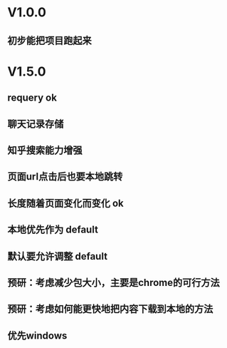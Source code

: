 # V1.0.0
## 初步能把项目跑起来

# V1.5.0 
## requery ok
## 聊天记录存储
## 知乎搜索能力增强
## 页面url点击后也要本地跳转
## 长度随着页面变化而变化 ok
## 本地优先作为 default 
## 默认要允许调整 default
## 预研：考虑减少包大小，主要是chrome的可行方法
## 预研：考虑如何能更快地把内容下载到本地的方法
## 优先windows 
